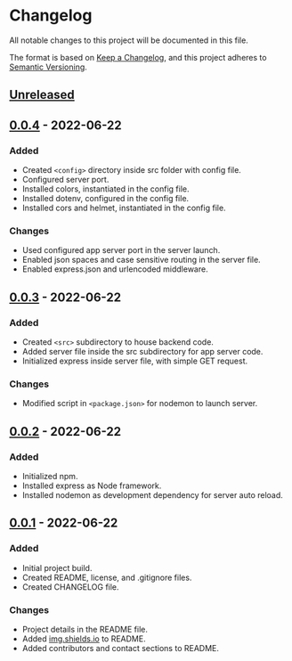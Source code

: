 # Changelog

All notable changes to this project will be documented in this file.

The format is based on [Keep a Changelog](https://keepachangelog.com/en/1.0.0/),
and this project adheres to [Semantic Versioning](https://semver.org/spec/v2.0.0.html).

## [Unreleased]

## [0.0.4] - 2022-06-22

### Added

- Created `<config>` directory inside src folder with config file.
- Configured server port.
- Installed colors, instantiated in the config file.
- Installed dotenv, configured in the config file.
- Installed cors and helmet, instantiated in the config file.

### Changes

- Used configured app server port in the server launch.
- Enabled json spaces and case sensitive routing in the server file.
- Enabled express.json and urlencoded middleware.

## [0.0.3] - 2022-06-22

### Added

- Created `<src>` subdirectory to house backend code.
- Added server file inside the src subdirectory for app server code.
- Initialized express inside server file, with simple GET request.

### Changes

- Modified script in `<package.json>` for nodemon to launch server.

## [0.0.2] - 2022-06-22

### Added

- Initialized npm.
- Installed express as Node framework.
- Installed nodemon as development dependency for server auto reload.

## [0.0.1] - 2022-06-22

### Added

- Initial project build.
- Created README, license, and .gitignore files.
- Created CHANGELOG file.

### Changes

- Project details in the README file.
- Added [img.shields.io](img.shields.io) to README.
- Added contributors and contact sections to README.

[Unreleased]: https://github.com/ogre2/portfolio-app/compare/v0.0.4...HEAD
[0.0.4]: https://github.com/ogre2/portfolio-app/releases/tag/v0.0.4
[0.0.3]: https://github.com/ogre2/portfolio-app/releases/tag/v0.0.3
[0.0.2]: https://github.com/ogre2/portfolio-app/releases/tag/v0.0.2
[0.0.1]: https://github.com/ogre2/portfolio-app/releases/tag/v0.0.1
